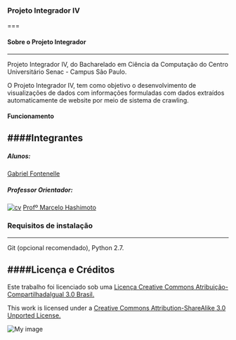 ### Projeto Integrador IV
===

#### Sobre o Projeto Integrador
---------------------
Projeto Integrador IV, do Bacharelado em Ciência da Computação do Centro Universitário Senac - Campus São Paulo. 

O Projeto Integrador IV, tem como objetivo o desenvolvimento de visualizações de dados com informações formuladas com dados extraídos automaticamente de website por meio de sistema de crawling.

#### Funcionamento

####Integrantes
---------------------
##### Alunos:

[Gabriel Fontenelle](https://github.com/OdnaropX)

##### Professor Orientador:

[![cv](http://gediscursivos.files.wordpress.com/2012/12/lattes.png?w=869)](http://lattes.cnpq.br/5909154335340519)  [Profº Marcelo Hashimoto](https://www.github.com/mhsenac)


### Requisitos de instalação
----------------------

Git (opcional recomendado), Python 2.7.

####Licença e Créditos
----------------------

Este trabalho foi licenciado sob uma [Licença Creative Commons Atribuição-CompartilhadaIgual 3.0 Brasil.](http://creativecommons.org/choose/results-one?license_code=by-sa&jurisdiction=br&version=3.0&lang=pt_BR)

This work is licensed under a [Creative Commons Attribution-ShareAlike 3.0 Unported License.](http://creativecommons.org/licenses/by-sa/3.0/)

![My image](http://i.creativecommons.org/l/by-sa/3.0/88x31.png)